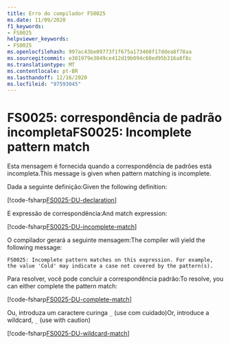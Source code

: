 ```yaml
---
title: Erro do compilador FS0025
ms.date: 11/09/2020
f1_keywords:
- FS0025
helpviewer_keywords:
- FS0025
ms.openlocfilehash: 997ac43be09773f1f675a173460f17ddea8f78aa
ms.sourcegitcommit: e301979e3049ce412d19b094c60ed95b316a8f8c
ms.translationtype: MT
ms.contentlocale: pt-BR
ms.lasthandoff: 12/16/2020
ms.locfileid: "97593045"
---
```

# <a name="fs0025-incomplete-pattern-match"></a><span data-ttu-id="84d43-102">FS0025: correspondência de padrão incompleta</span><span class="sxs-lookup"><span data-stu-id="84d43-102">FS0025: Incomplete pattern match</span></span>

<span data-ttu-id="84d43-103">Esta mensagem é fornecida quando a correspondência de padrões está incompleta.</span><span class="sxs-lookup"><span data-stu-id="84d43-103">This message is given when pattern matching is incomplete.</span></span>

<span data-ttu-id="84d43-104">Dada a seguinte definição:</span><span class="sxs-lookup"><span data-stu-id="84d43-104">Given the following definition:</span></span>

[!code-fsharp[FS0025-DU-declaration](~/samples/snippets/fsharp/compiler-messages/fs0025.fsx#L2-L6)]

<span data-ttu-id="84d43-105">E expressão de correspondência:</span><span class="sxs-lookup"><span data-stu-id="84d43-105">And match expression:</span></span>

[!code-fsharp[FS0025-DU-incomplete-match](~/samples/snippets/fsharp/compiler-messages/fs0025.fsx#L15-L17)]

<span data-ttu-id="84d43-106">O compilador gerará a seguinte mensagem:</span><span class="sxs-lookup"><span data-stu-id="84d43-106">The compiler will yield the following message:</span></span>

```text
FS0025: Incomplete pattern matches on this expression. For example, the value 'Cold' may indicate a case not covered by the pattern(s).
```

<span data-ttu-id="84d43-107">Para resolver, você pode concluir a correspondência padrão:</span><span class="sxs-lookup"><span data-stu-id="84d43-107">To resolve, you can either complete the pattern match:</span></span>

[!code-fsharp[FS0025-DU-complete-match](~/samples/snippets/fsharp/compiler-messages/fs0025.fsx#L9-L12)]

<span data-ttu-id="84d43-108">Ou, introduza um caractere curinga `_` (use com cuidado)</span><span class="sxs-lookup"><span data-stu-id="84d43-108">Or, introduce a wildcard, `_` (use with caution)</span></span>

[!code-fsharp[FS0025-DU-wildcard-match](~/samples/snippets/fsharp/compiler-messages/fs0025.fsx#L20-L23)]
